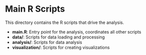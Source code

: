 # Main R Scripts
This directory contains the R scripts that drive the analysis.

- **main.R**: Entry point for the analysis, coordinates all other scripts
- **data/**: Scripts for data loading and processing
- **analysis/**: Scripts for data analysis
- **visualization/**: Scripts for creating visualizations

